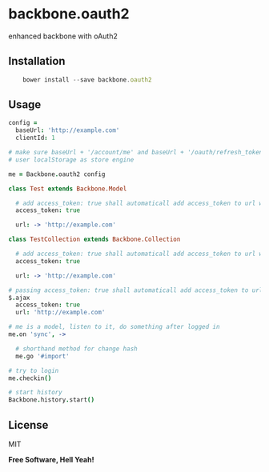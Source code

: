 backbone.oauth2
===============

enhanced backbone with oAuth2

Installation
--------------

```javascript
    bower install --save backbone.oauth2
```

Usage
-----

```coffeescript
config =
  baseUrl: 'http://example.com'
  clientId: 1

# make sure baseUrl + '/account/me' and baseUrl + '/oauth/refresh_token' working
# user localStorage as store engine

me = Backbone.oauth2 config

class Test extends Backbone.Model

  # add access_token: true shall automaticall add access_token to url when fech
  access_token: true

  url: -> 'http://example.com'

class TestCollection extends Backbone.Collection

  # add access_token: true shall automaticall add access_token to url when fech
  access_token: true

  url: -> 'http://example.com'

# passing access_token: true shall automaticall add access_token to url when fech
$.ajax
  access_token: true
  url: 'http://example.com'

# me is a model, listen to it, do something after logged in
me.on 'sync', ->

  # shorthand method for change hash
  me.go '#import'

# try to login
me.checkin()

# start history
Backbone.history.start()
```


License
----

MIT


**Free Software, Hell Yeah!**
